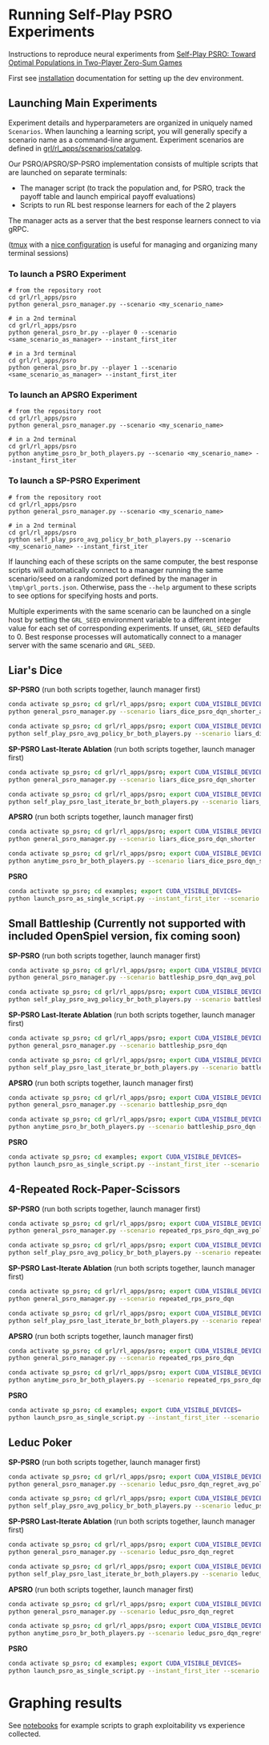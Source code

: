 # Running Self-Play PSRO Experiments

Instructions to reproduce neural experiments from [Self-Play PSRO: Toward Optimal Populations in
Two-Player Zero-Sum Games](https://arxiv.org/abs/2207.06541)

First see [installation](/docs/install.md) documentation for setting up the dev environment.


## Launching Main Experiments

Experiment details and hyperparameters are organized in uniquely named `Scenarios`. When launching a learning script, you will generally specify a scenario name as a command-line argument. Experiment scenarios are defined in [grl/rl_apps/scenarios/catalog](/grl/rl_apps/scenarios/catalog).

Our PSRO/APSRO/SP-PSRO implementation consists of multiple scripts that are launched on separate terminals:
- The manager script (to track the population and, for PSRO, track the payoff table and launch empirical payoff evaluations)
- Scripts to run RL best response learners for each of the 2 players

The manager acts as a server that the best response learners connect to via gRPC.

([tmux](https://github.com/tmux/tmux/wiki) with a [nice configuration](https://github.com/gpakosz/.tmux) is useful for managing and organizing many terminal sessions)

### To launch a PSRO Experiment
```shell
# from the repository root
cd grl/rl_apps/psro
python general_psro_manager.py --scenario <my_scenario_name>
```
```shell
# in a 2nd terminal
cd grl/rl_apps/psro
python general_psro_br.py --player 0 --scenario <same_scenario_as_manager> --instant_first_iter
```
```shell
# in a 3rd terminal
cd grl/rl_apps/psro
python general_psro_br.py --player 1 --scenario <same_scenario_as_manager> --instant_first_iter
``` 

### To launch an APSRO Experiment
```shell
# from the repository root
cd grl/rl_apps/psro
python general_psro_manager.py --scenario <my_scenario_name>
```
```shell
# in a 2nd terminal
cd grl/rl_apps/psro
python anytime_psro_br_both_players.py --scenario <my_scenario_name> --instant_first_iter
```

### To launch a SP-PSRO Experiment
```shell
# from the repository root
cd grl/rl_apps/psro
python general_psro_manager.py --scenario <my_scenario_name>
```
```shell
# in a 2nd terminal
cd grl/rl_apps/psro
python self_play_psro_avg_policy_br_both_players.py --scenario <my_scenario_name> --instant_first_iter
```


If launching each of these scripts on the same computer, the best response scripts will automatically connect to a manager running the same scenario/seed  on a randomized port defined by the manager in `\tmp\grl_ports.json`. Otherwise, pass the `--help` argument to these scripts to see options for specifying hosts and ports. 

Multiple experiments with the same scenario can be launched on a single host by setting the `GRL_SEED` environment variable to a different integer value for each set of corresponding experiments. If unset, `GRL_SEED` defaults to 0. Best response processes will automatically connect to a manager server with the same scenario and `GRL_SEED`.


## Liar's Dice
**SP-PSRO** (run both scripts together, launch manager first)
```bash
conda activate sp_psro; cd grl/rl_apps/psro; export CUDA_VISIBLE_DEVICES=0
python general_psro_manager.py --scenario liars_dice_psro_dqn_shorter_avg_pol
```
```bash
conda activate sp_psro; cd grl/rl_apps/psro; export CUDA_VISIBLE_DEVICES=0
python self_play_psro_avg_policy_br_both_players.py --scenario liars_dice_psro_dqn_shorter_avg_pol --instant_first_iter --avg_policy_learning_rate 0.1 --train_avg_policy_for_n_iters_after 10000 --force_sp_br_play_rate 0.05
```

**SP-PSRO Last-Iterate Ablation** (run both scripts together, launch manager first)
```bash
conda activate sp_psro; cd grl/rl_apps/psro; export CUDA_VISIBLE_DEVICES=
python general_psro_manager.py --scenario liars_dice_psro_dqn_shorter
```
```bash
conda activate sp_psro; cd grl/rl_apps/psro; export CUDA_VISIBLE_DEVICES=
python self_play_psro_last_iterate_br_both_players.py --scenario liars_dice_psro_dqn_shorter --instant_first_iter
```

**APSRO** (run both scripts together, launch manager first)
```bash
conda activate sp_psro; cd grl/rl_apps/psro; export CUDA_VISIBLE_DEVICES=
python general_psro_manager.py --scenario liars_dice_psro_dqn_shorter
```
```bash
conda activate sp_psro; cd grl/rl_apps/psro; export CUDA_VISIBLE_DEVICES=
python anytime_psro_br_both_players.py --scenario liars_dice_psro_dqn_shorter --instant_first_iter
```



**PSRO**
```bash
conda activate sp_psro; cd examples; export CUDA_VISIBLE_DEVICES=
python launch_psro_as_single_script.py --instant_first_iter --scenario liars_dice_psro_dqn_shorter
```


## Small Battleship (Currently not supported with included OpenSpiel version, fix coming soon)

**SP-PSRO** (run both scripts together, launch manager first)
```bash
conda activate sp_psro; cd grl/rl_apps/psro; export CUDA_VISIBLE_DEVICES=0
python general_psro_manager.py --scenario battleship_psro_dqn_avg_pol
```
```bash
conda activate sp_psro; cd grl/rl_apps/psro; export CUDA_VISIBLE_DEVICES=0
python self_play_psro_avg_policy_br_both_players.py --scenario battleship_psro_dqn_avg_pol --instant_first_iter --avg_policy_learning_rate 0.1 --train_avg_policy_for_n_iters_after 10000 --force_sp_br_play_rate 0.1
```

**SP-PSRO Last-Iterate Ablation** (run both scripts together, launch manager first)
```bash
conda activate sp_psro; cd grl/rl_apps/psro; export CUDA_VISIBLE_DEVICES=
python general_psro_manager.py --scenario battleship_psro_dqn
```
```bash
conda activate sp_psro; cd grl/rl_apps/psro; export CUDA_VISIBLE_DEVICES=
python self_play_psro_last_iterate_br_both_players.py --scenario battleship_psro_dqn --instant_first_iter
```

**APSRO** (run both scripts together, launch manager first)
```bash
conda activate sp_psro; cd grl/rl_apps/psro; export CUDA_VISIBLE_DEVICES=
python general_psro_manager.py --scenario battleship_psro_dqn
```
```bash
conda activate sp_psro; cd grl/rl_apps/psro; export CUDA_VISIBLE_DEVICES=
python anytime_psro_br_both_players.py --scenario battleship_psro_dqn --instant_first_iter
```


**PSRO**
```bash
conda activate sp_psro; cd examples; export CUDA_VISIBLE_DEVICES=
python launch_psro_as_single_script.py --instant_first_iter --scenario battleship_psro_dqn
```


## 4-Repeated Rock-Paper-Scissors

**SP-PSRO** (run both scripts together, launch manager first)
```bash
conda activate sp_psro; cd grl/rl_apps/psro; export CUDA_VISIBLE_DEVICES=0
python general_psro_manager.py --scenario repeated_rps_psro_dqn_avg_pol
```
```bash
conda activate sp_psro; cd grl/rl_apps/psro; export CUDA_VISIBLE_DEVICES=0
python self_play_psro_avg_policy_br_both_players.py --scenario repeated_rps_psro_dqn_avg_pol --instant_first_iter --avg_policy_learning_rate 0.1 --train_avg_policy_for_n_iters_after 10000 --force_sp_br_play_rate 0.1
```

**SP-PSRO Last-Iterate Ablation** (run both scripts together, launch manager first)
```bash
conda activate sp_psro; cd grl/rl_apps/psro; export CUDA_VISIBLE_DEVICES=
python general_psro_manager.py --scenario repeated_rps_psro_dqn
```
```bash
conda activate sp_psro; cd grl/rl_apps/psro; export CUDA_VISIBLE_DEVICES=
python self_play_psro_last_iterate_br_both_players.py --scenario repeated_rps_psro_dqn --instant_first_iter
```

**APSRO** (run both scripts together, launch manager first)
```bash
conda activate sp_psro; cd grl/rl_apps/psro; export CUDA_VISIBLE_DEVICES=
python general_psro_manager.py --scenario repeated_rps_psro_dqn
```
```bash
conda activate sp_psro; cd grl/rl_apps/psro; export CUDA_VISIBLE_DEVICES=
python anytime_psro_br_both_players.py --scenario repeated_rps_psro_dqn --instant_first_iter
```

**PSRO**
```bash
conda activate sp_psro; cd examples; export CUDA_VISIBLE_DEVICES=
python launch_psro_as_single_script.py --instant_first_iter --scenario repeated_rps_psro_dqn
```

## Leduc Poker

**SP-PSRO** (run both scripts together, launch manager first)
```bash
conda activate sp_psro; cd grl/rl_apps/psro; export CUDA_VISIBLE_DEVICES=0
python general_psro_manager.py --scenario leduc_psro_dqn_regret_avg_pol
```
```bash
conda activate sp_psro; cd grl/rl_apps/psro; export CUDA_VISIBLE_DEVICES=0
python self_play_psro_avg_policy_br_both_players.py --scenario leduc_psro_dqn_regret_avg_pol --instant_first_iter --avg_policy_learning_rate 0.1 --train_avg_policy_for_n_iters_after 10000 --force_sp_br_play_rate 0.1
```

**SP-PSRO Last-Iterate Ablation** (run both scripts together, launch manager first)
```bash
conda activate sp_psro; cd grl/rl_apps/psro; export CUDA_VISIBLE_DEVICES=
python general_psro_manager.py --scenario leduc_psro_dqn_regret
```
```bash
conda activate sp_psro; cd grl/rl_apps/psro; export CUDA_VISIBLE_DEVICES=
python self_play_psro_last_iterate_br_both_players.py --scenario leduc_psro_dqn_regret --instant_first_iter
```

**APSRO** (run both scripts together, launch manager first)
```bash
conda activate sp_psro; cd grl/rl_apps/psro; export CUDA_VISIBLE_DEVICES=
python general_psro_manager.py --scenario leduc_psro_dqn_regret
```
```bash
conda activate sp_psro; cd grl/rl_apps/psro; export CUDA_VISIBLE_DEVICES=
python anytime_psro_br_both_players.py --scenario leduc_psro_dqn_regret --instant_first_iter
```

**PSRO**
```bash
conda activate sp_psro; cd examples; export CUDA_VISIBLE_DEVICES=
python launch_psro_as_single_script.py --instant_first_iter --scenario leduc_psro_dqn_regret
```

# Graphing results 
See [notebooks](/notebooks) for example scripts to graph exploitability vs experience collected. 


